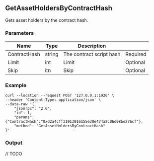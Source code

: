 ## GetAssetHoldersByContractHash

Gets asset holders by the contract hash.

### Parameters

| Name         | Type      | Description    |   |
| ---------------- | -------------- | ------- |------   |
| ContractHash    | string      | The contract script hash  |Required |
| Limit     | int         | Limit  |Optional  |
| Skip |itn | Skip |Optional |

### Example

```shell
curl --location --request POST '127.0.0.1:1926' \
--header 'Content-Type: application/json' \
--data-raw '{
    "jsonrpc": "2.0",
    "id": 1,
    "params": {"ContractHash":"0xd2a4cff31913016155e38e474a2c06d08be276cf"},
    "method": "GetAssetHoldersByContractHash"
}'
```

### Output

// TODO

